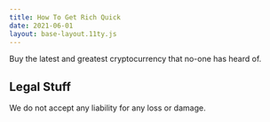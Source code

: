```yaml
--- 
title: How To Get Rich Quick
date: 2021-06-01
layout: base-layout.11ty.js
---
```

Buy the latest and greatest cryptocurrency that no-one has heard of.
 
## Legal Stuff
We do not accept any liability for any loss or damage.
